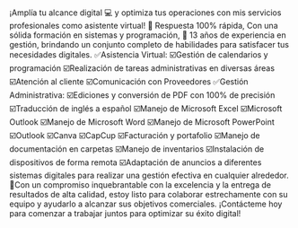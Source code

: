 ¡Amplía tu alcance digital 💻 y optimiza tus operaciones con mis servicios profesionales como asistente virtual! 🚀 Respuesta 100% rápida, Con una sólida formación en sistemas y programación, 🚀 13 años de experiencia en gestión, brindando un conjunto completo de habilidades para satisfacer tus necesidades digitales. ✅Asistencia Virtual: ☑️Gestión de calendarios y programación ☑️Realización de tareas administrativas en diversas áreas ☑️Atención al cliente ☑️Comunicación con Proveedores ✅Gestión Administrativa: ☑️Ediciones y conversión de PDF con 100% de precisión ☑️Traducción de inglés a español ☑️Manejo de Microsoft Excel ☑️Microsoft Outlook ☑️Manejo de Microsoft Word ☑️Manejo de Microsoft PowerPoint ☑️Outlook ☑️Canva ☑️CapCup ☑️Facturación y portafolio ☑️Manejo de documentación en carpetas ☑️Manejo de inventarios ☑️Instalación de dispositivos de forma remota ☑️Adaptación de anuncios a diferentes sistemas digitales para realizar una gestión efectiva en cualquier alrededor. 📝Con un compromiso inquebrantable con la excelencia y la entrega de resultados de alta calidad, estoy listo para colaborar estrechamente con su equipo y ayudarlo a alcanzar sus objetivos comerciales. ¡Contácteme hoy para comenzar a trabajar juntos para optimizar su éxito digital!
